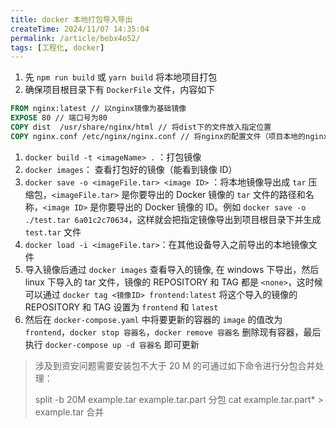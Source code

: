 ```yaml
---
title: docker 本地打包导入导出
createTime: 2024/11/07 14:35:04
permalink: /article/bebx4o52/
tags: [工程化, docker]
---
```


1. 先 `npm run build` 或 `yarn build` 将本地项目打包
2. 确保项目根目录下有 `DockerFile` 文件，内容如下

```dockerfile
FROM nginx:latest // 以nginx镜像为基础镜像
EXPOSE 80 // 端口号为80
COPY dist  /usr/share/nginx/html // 将dist下的文件放入指定位置             
COPY nginx.conf /etc/nginx/nginx.conf // 将nginx的配置文件（项目本地的nginx.conf配置文件）放入容器指定位置
```

1. `docker build -t <imageName> .` ：打包镜像
2. `docker images`： 查看打包好的镜像（能看到镜像 ID）
3. `docker save -o <imageFile.tar> <image ID>` ：将本地镜像导出成 `tar` 压缩包，`<imageFile.tar>` 是你要导出的 Docker 镜像的 `tar` 文件的路径和名称，`<image ID>` 是你要导出的 Docker 镜像的 ID。例如 `docker save -o ./test.tar 6a01c2c70634`，这样就会把指定镜像导出到项目根目录下并生成 `test.tar` 文件
4. `docker load -i <imageFile.tar>`：在其他设备导入之前导出的本地镜像文件
5. 导入镜像后通过 `docker images` 查看导入的镜像, 在 windows 下导出，然后 linux 下导入的 tar 文件，镜像的 REPOSITORY 和 TAG 都是 `<none>`，这时候可以通过 `docker tag <镜像ID> frontend:latest` 将这个导入的镜像的 REPOSITORY 和 TAG 设置为 `frontend` 和 `latest`
6. 然后在 `docker-compose.yaml` 中将要更新的容器的 `image` 的值改为 `frontend`，`docker stop 容器名`，`docker remove 容器名` 删除现有容器，最后执行 `docker-compose up -d 容器名` 即可更新

> 涉及到资安问题需要安装包不大于 20 M 的可通过如下命令进行分包合并处理：
>
> split -b 20M example.tar example.tar.part 分包
> cat example.tar.part\* > example.tar 合并
